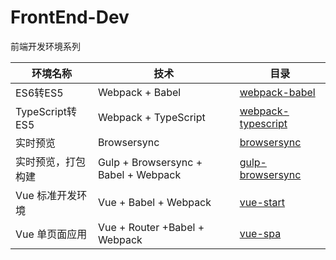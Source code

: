 # FrontEnd-Dev
前端开发环境系列

|环境名称               |技术                     |目录                                                                                        |
|-----------------------|-------------------------|--------------------------------------------------------------------------------------------|
|ES6转ES5               |Webpack + Babel          |[webpack-babel](https://github.com/pwcong/FrontEnd-Dev/tree/master/webpack-babel)           |
|TypeScript转ES5        |Webpack + TypeScript     |[webpack-typescript](https://github.com/pwcong/FrontEnd-Dev/tree/master/webpack-typescript) |
|实时预览               |Browsersync              |[browsersync](https://github.com/pwcong/FrontEnd-Dev/tree/master/browsersync)               |
|实时预览，打包构建|Gulp + Browsersync + Babel + Webpack|[gulp-browsersync](https://github.com/pwcong/FrontEnd-Dev/tree/master/gulp-browsersync)|
|Vue 标准开发环境       |Vue + Babel + Webpack    |[vue-start](https://github.com/pwcong/FrontEnd-Dev/tree/master/vue-start)                   |
|Vue 单页面应用         |Vue + Router +Babel + Webpack    |[vue-spa](https://github.com/pwcong/FrontEnd-Dev/tree/master/vue-start)             |
